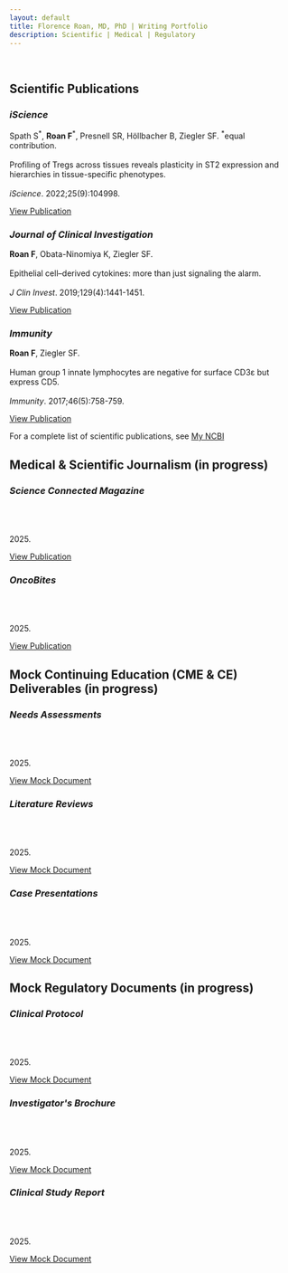 ```yaml
---
layout: default
title: Florence Roan, MD, PhD | Writing Portfolio
description: Scientific | Medical | Regulatory
---
```

<br>



## Scientific Publications

<!-- Add portfolio layout here -->

<div class="portfolio-grid">
  <div class="portfolio-item">
    <h3><em>iScience</em></h3>
    <p>Spath S<sup>*</sup>, <strong>Roan F</strong><sup>*</sup>, Presnell SR, Höllbacher B, Ziegler SF. <sup>*</sup>equal contribution.<br><br>Profiling of Tregs across tissues reveals plasticity in ST2 expression and hierarchies in tissue-specific phenotypes. <br><br><em>iScience</em>. 2022;25(9):104998.</p>
    <a href="https://www.cell.com/iscience/fulltext/S2589-0042(22)01270-6?_returnURL=https%3A%2F%2Flinkinghub.elsevier.com%2Fretrieve%2Fpii%2FS2589004222012706%3Fshowall%3Dtrue" target="_blank">View Publication</a>
  </div>
  
  <div class="portfolio-item">
    <h3><em>Journal of Clinical Investigation</em></h3>
    <p><strong>Roan F</strong>, Obata-Ninomiya K, Ziegler SF. <br><br>Epithelial cell–derived cytokines: more than just signaling the alarm. <br><br><em>J Clin Invest</em>. 2019;129(4):1441-1451.</p>
    <a href="https://www.jci.org/articles/view/124606" target="_blank">View Publication</a>
  </div>

  <div class="portfolio-item">
    <h3><em>Immunity</em></h3>
    <p><strong>Roan F</strong>, Ziegler SF.<br><br>Human group 1 innate lymphocytes are negative for surface CD3ε but express CD5. <br><br><em>Immunity</em>. 2017;46(5):758-759.</p>
    <a href="https://www.cell.com/immunity/fulltext/S1074-7613(17)30189-9" target="_blank">View Publication</a>
  </div>
</div>
<p class="tight-spacing">For a complete list of scientific publications, see <a href="https://pubmed.ncbi.nlm.nih.gov/collections/65035840/?sort=pubdate" target="_blank">My NCBI</a></p>

## Medical & Scientific Journalism (in progress)


<div class="portfolio-grid">
  <div class="portfolio-item">
    <h3><em>Science Connected Magazine</em></h3>
    <p><br><br><br>2025.</p>
    <a href="https://magazine.scienceconnected.org" target="_blank">View Publication</a>
  </div>
  
  <div class="portfolio-item">
    <h3><em>OncoBites</em></h3>
    <p><br><br><br>2025.</p>
    <a href="https://oncobites.blog" target="_blank">View Publication</a>
  </div>
</div>

## Mock Continuing Education (CME & CE) Deliverables (in progress)

<div class="portfolio-grid">
  <div class="portfolio-item">
    <h3><em>Needs Assessments</em></h3>
    <p><br><br><br>2025.</p>
    <a href="" target="_blank">View Mock Document</a>
  </div>
  
  <div class="portfolio-item">
    <h3><em>Literature Reviews</em></h3>
    <p> <br><br><br>2025.</p>
    <a href="" target="_blank">View Mock Document</a>
  </div>

  <div class="portfolio-item">
    <h3><em>Case Presentations</em></h3>
    <p><br><br><br>2025.</p>
    <a href="" target="_blank">View Mock Document</a>
  </div>
</div>

## Mock Regulatory Documents (in progress)

<div class="portfolio-grid">
  <div class="portfolio-item">
    <h3><em>Clinical Protocol</em></h3>
    <p><br><br><br>2025.</p>
    <a href="" target="_blank">View Mock Document</a>
  </div>
  
  <div class="portfolio-item">
    <h3><em>Investigator's Brochure</em></h3>
    <p> <br><br><br>2025.</p>
    <a href="" target="_blank">View Mock Document</a>
  </div>

  <div class="portfolio-item">
    <h3><em>Clinical Study Report</em></h3>
    <p><br><br><br>2025.</p>
    <a href="" target="_blank">View Mock Document</a>
  </div>
</div>

